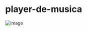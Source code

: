 # player-de-musica
 

![image](https://user-images.githubusercontent.com/103968880/214920379-48c6b1c4-0dc4-4b40-880a-a93c8f5defb8.png)

